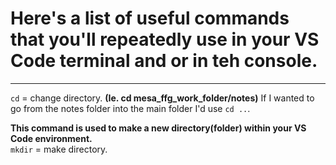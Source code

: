# Here's a list of useful commands that you'll repeatedly use in your VS Code terminal and or in teh console.
-------------------------------------------------------------------------------------------
`cd` = change directory.
**(Ie. cd mesa_ffg_work_folder/notes)**
If I wanted to go from the notes folder into the main folder I'd use `cd ..`.

**This command is used to make a new directory(folder) within your VS Code environment.**
<br> `mkdir` = make directory. 
